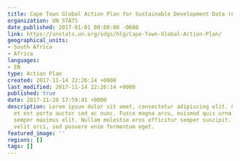 ```yaml
---
title: Cape Town Global Action Plan for Sustainable Development Data (CTGAP)
organization: UN STATS
date_published: 2017-01-01 00:00:00 -0600
link: https://unstats.un.org/sdgs/hlg/Cape-Town-Global-Action-Plan/
geographical_units:
- South Africa
- Africa
languages:
- EN
type: Action Plan
created: 2017-11-14 22:26:14 +0000
last_modified: 2017-11-14 22:26:14 +0000
published: true
date: 2017-11-28 17:59:41 +0000
description: Lorem ipsum dolor sit amet, consectetur adipiscing elit. Cras in nibh
  et est porta auctor sed ac nunc. Fusce magna arcu, euismod quis urna elementum,
  semper maximus elit. Nullam molestie eros efficitur semper suscipit. Curabitur eleifend
  velit orci, sed posuere enim fermentum eget.
featured_image: ''
regions: []
tags: []
---
```


